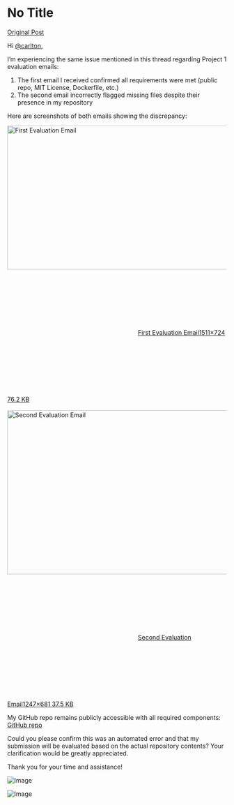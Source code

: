 # No Title

[Original Post](https://discourse.onlinedegree.iitm.ac.in/t/171477/4)

<p>Hi <a class="mention" href="/u/carlton">@carlton</a>,</p>
<p>I’m experiencing the same issue mentioned in this thread regarding Project 1 evaluation emails:</p>
<ol>
<li>The first email I received confirmed all requirements were met (public repo, MIT License, Dockerfile, etc.)</li>
<li>The second email incorrectly flagged missing files despite their presence in my repository</li>
</ol>
<p>Here are screenshots of both emails showing the discrepancy:</p>
<p><div class="lightbox-wrapper"><a class="lightbox" href="https://europe1.discourse-cdn.com/flex013/uploads/iitm/original/3X/a/b/ab6e90977d3a9f6e9a01fd75e236dcbef7834623.png" data-download-href="/uploads/short-url/osywWWw7Rkajc8gKaJy0yQL5QTV.png?dl=1" title="First Evaluation Email" rel="noopener nofollow ugc"><img src="https://europe1.discourse-cdn.com/flex013/uploads/iitm/optimized/3X/a/b/ab6e90977d3a9f6e9a01fd75e236dcbef7834623_2_690x330.png" alt="First Evaluation Email" data-base62-sha1="osywWWw7Rkajc8gKaJy0yQL5QTV" width="690" height="330" srcset="https://europe1.discourse-cdn.com/flex013/uploads/iitm/optimized/3X/a/b/ab6e90977d3a9f6e9a01fd75e236dcbef7834623_2_690x330.png, https://europe1.discourse-cdn.com/flex013/uploads/iitm/optimized/3X/a/b/ab6e90977d3a9f6e9a01fd75e236dcbef7834623_2_1035x495.png 1.5x, https://europe1.discourse-cdn.com/flex013/uploads/iitm/optimized/3X/a/b/ab6e90977d3a9f6e9a01fd75e236dcbef7834623_2_1380x660.png 2x" data-dominant-color="F1F1F2"><div class="meta"><svg class="fa d-icon d-icon-far-image svg-icon" aria-hidden="true"><use href="#far-image"></use></svg><span class="filename">First Evaluation Email</span><span class="informations">1511×724 76.2 KB</span><svg class="fa d-icon d-icon-discourse-expand svg-icon" aria-hidden="true"><use href="#discourse-expand"></use></svg></div></a></div><br>
<div class="lightbox-wrapper"><a class="lightbox" href="https://europe1.discourse-cdn.com/flex013/uploads/iitm/original/3X/e/6/e658099edcddd2b1b01d88e400b0f0439aa2fd2e.png" data-download-href="/uploads/short-url/wRIr95Iz3CVtTmvWFTHHfe44dyu.png?dl=1" title="Second Evaluation Email" rel="noopener nofollow ugc"><img src="https://europe1.discourse-cdn.com/flex013/uploads/iitm/optimized/3X/e/6/e658099edcddd2b1b01d88e400b0f0439aa2fd2e_2_690x376.png" alt="Second Evaluation Email" data-base62-sha1="wRIr95Iz3CVtTmvWFTHHfe44dyu" width="690" height="376" srcset="https://europe1.discourse-cdn.com/flex013/uploads/iitm/optimized/3X/e/6/e658099edcddd2b1b01d88e400b0f0439aa2fd2e_2_690x376.png, https://europe1.discourse-cdn.com/flex013/uploads/iitm/optimized/3X/e/6/e658099edcddd2b1b01d88e400b0f0439aa2fd2e_2_1035x564.png 1.5x, https://europe1.discourse-cdn.com/flex013/uploads/iitm/original/3X/e/6/e658099edcddd2b1b01d88e400b0f0439aa2fd2e.png 2x" data-dominant-color="F8F8F8"><div class="meta"><svg class="fa d-icon d-icon-far-image svg-icon" aria-hidden="true"><use href="#far-image"></use></svg><span class="filename">Second Evaluation Email</span><span class="informations">1247×681 37.5 KB</span><svg class="fa d-icon d-icon-discourse-expand svg-icon" aria-hidden="true"><use href="#discourse-expand"></use></svg></div></a></div></p>
<p>My GitHub repo remains publicly accessible with all required components:<br>
<a href="https://github.com/23f2000345/TDS_final" rel="noopener nofollow ugc">GitHub repo</a></p>
<p>Could you please confirm this was an automated error and that my submission will be evaluated based on the actual repository contents? Your clarification would be greatly appreciated.</p>
<p>Thank you for your time and assistance!</p>

![Image](https://europe1.discourse-cdn.com/flex013/uploads/iitm/optimized/3X/e/6/e658099edcddd2b1b01d88e400b0f0439aa2fd2e_2_690x376.png)

![Image](https://europe1.discourse-cdn.com/flex013/uploads/iitm/optimized/3X/a/b/ab6e90977d3a9f6e9a01fd75e236dcbef7834623_2_690x330.png)